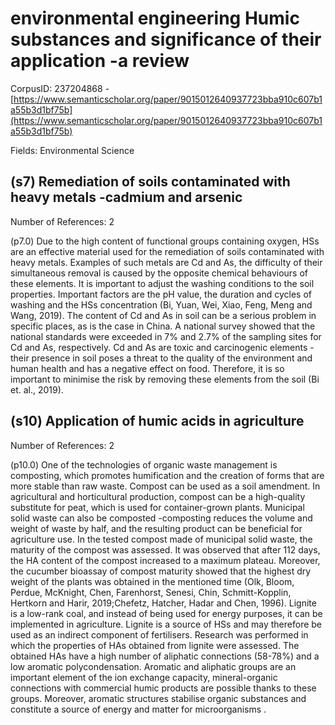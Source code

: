 # environmental engineering Humic substances and significance of their application -a review

CorpusID: 237204868 - [https://www.semanticscholar.org/paper/9015012640937723bba910c607b1a55b3d1bf75b](https://www.semanticscholar.org/paper/9015012640937723bba910c607b1a55b3d1bf75b)

Fields: Environmental Science

## (s7) Remediation of soils contaminated with heavy metals -cadmium and arsenic
Number of References: 2

(p7.0) Due to the high content of functional groups containing oxygen, HSs are an effective material used for the remediation of soils contaminated with heavy metals. Examples of such metals are Cd and As, the difficulty of their simultaneous removal is caused by the opposite chemical behaviours of these elements. It is important to adjust the washing conditions to the soil properties. Important factors are the pH value, the duration and cycles of washing and the HSs concentration (Bi, Yuan, Wei, Xiao, Feng, Meng and Wang, 2019). The content of Cd and As in soil can be a serious problem in specific places, as is the case in China. A national survey showed that the national standards were exceeded in 7% and 2.7% of the sampling sites for Cd and As, respectively. Cd and As are toxic and carcinogenic elements -their presence in soil poses a threat to the quality of the environment and human health and has a negative effect on food. Therefore, it is so important to minimise the risk by removing these elements from the soil (Bi et. al., 2019).
## (s10) Application of humic acids in agriculture
Number of References: 2

(p10.0) One of the technologies of organic waste management is composting, which promotes humification and the creation of forms that are more stable than raw waste. Compost can be used as a soil amendment. In agricultural and horticultural production, compost can be a high-quality substitute for peat, which is used for container-grown plants. Municipal solid waste can also be composted -composting reduces the volume and weight of waste by half, and the resulting product can be beneficial for agriculture use. In the tested compost made of municipal solid waste, the maturity of the compost was assessed. It was observed that after 112 days, the HA content of the compost increased to a maximum plateau. Moreover, the cucumber bioassay of compost maturity showed that the highest dry weight of the plants was obtained in the mentioned time (Olk, Bloom, Perdue, McKnight, Chen, Farenhorst, Senesi, Chin, Schmitt-Kopplin, Hertkorn and Harir, 2019;Chefetz, Hatcher, Hadar and Chen, 1996). Lignite is a low-rank coal, and instead of being used for energy purposes, it can be implemented in agriculture. Lignite is a source of HSs and may therefore be used as an indirect component of fertilisers. Research was performed in which the properties of HAs obtained from lignite were assessed. The obtained HAs have a high number of aliphatic connections (58-78%) and a low aromatic polycondensation. Aromatic and aliphatic groups are an important element of the ion exchange capacity, mineral-organic connections with commercial humic products are possible thanks to these groups. Moreover, aromatic structures stabilise organic substances and constitute a source of energy and matter for microorganisms .
